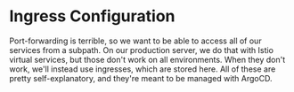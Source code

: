 # Ingress Configuration
Port-forwarding is terrible, so we want to be able to access all of our services from a subpath. On our production server, we do that with Istio virtual services, but those don't work on all environments. When they don't work, we'll instead use ingresses, which are stored here. All of these are pretty self-explanatory, and they're meant to be managed with ArgoCD.